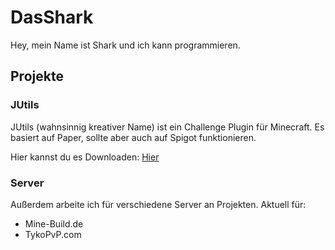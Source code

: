 # DasShark
Hey, mein Name ist Shark und ich kann programmieren.

## Projekte
### JUtils
JUtils (wahnsinnig kreativer Name) ist ein Challenge Plugin für Minecraft. Es basiert auf Paper, sollte aber auch auf Spigot funktionieren. 

Hier kannst du es Downloaden: [Hier](https://www.github.com/DasSharkk/JUtils)

### Server
Außerdem arbeite ich für verschiedene Server an Projekten. Aktuell für:

- Mine-Build.de
- TykoPvP.com
